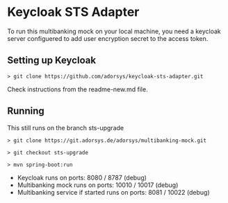 # Keycloak STS Adapter

To run this multibanking mock on your local machine, you need a keycloak server configuered to add user encryption secret to the access token.

## Setting up Keycloak

```
> git clone https://github.com/adorsys/keycloak-sts-adapter.git

```
Check instructions from the readme-new.md file. 

## Running

This still runs on the branch sts-upgrade

```
> git clone https://git.adorsys.de/adorsys/multibanking-mock.git

> git checkout sts-upgrade

> mvn spring-boot:run

```
- Keycloak runs on ports: 8080 / 8787 (debug)
- Multibanking mock runs on ports: 10010 / 10017 (debug)
- Multibanking service if started runs on ports: 8081 / 10022 (debug)

